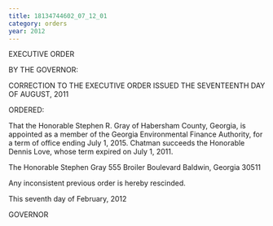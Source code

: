 ```yaml
---
title: 18134744602_07_12_01
category: orders
year: 2012
---
```

 

EXECUTIVE ORDER

BY THE GOVERNOR:

CORRECTION TO THE EXECUTIVE ORDER ISSUED THE SEVENTEENTH DAY OF AUGUST, 2011

ORDERED:

That the Honorable Stephen R. Gray of Habersham County,
Georgia, is appointed as a member of the Georgia Environmental
Finance Authority, for a term of office ending July 1, 2015.
Chatman succeeds the Honorable Dennis Love, whose term expired
on July 1, 2011.

The Honorable Stephen Gray
555 Broiler Boulevard
Baldwin, Georgia 30511

Any inconsistent previous order is hereby rescinded.

This seventh day of February, 2012

GOVERNOR

    

